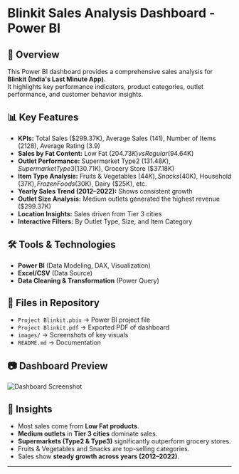 # Blinkit Sales Analysis Dashboard - Power BI

## 📌 Overview
This Power BI dashboard provides a comprehensive sales analysis for **Blinkit (India's Last Minute App)**.  
It highlights key performance indicators, product categories, outlet performance, and customer behavior insights.

## 📊 Key Features
- **KPIs:** Total Sales ($299.37K), Average Sales (141), Number of Items (2128), Average Rating (3.9)  
- **Sales by Fat Content:** Low Fat ($204.73K) vs Regular ($94.64K)  
- **Outlet Performance:** Supermarket Type2 ($131.48K), Supermarket Type3 ($130.71K), Grocery Store ($37.18K)  
- **Item Type Analysis:** Fruits & Vegetables ($44K), Snacks ($40K), Household ($37K), Frozen Foods ($30K), Dairy ($25K), etc.  
- **Yearly Sales Trend (2012–2022):** Shows consistent growth  
- **Outlet Size Analysis:** Medium outlets generated the highest revenue ($299.37K)  
- **Location Insights:** Sales driven from Tier 3 cities  
- **Interactive Filters:** By Outlet Type, Size, and Item Category  

## 🛠️ Tools & Technologies
- **Power BI** (Data Modeling, DAX, Visualization)  
- **Excel/CSV** (Data Source)  
- **Data Cleaning & Transformation** (Power Query)  

## 📂 Files in Repository
- `Project Blinkit.pbix` → Power BI project file  
- `Project Blinkit.pdf` → Exported PDF of dashboard  
- `images/` → Screenshots of key visuals  
- `README.md` → Documentation  

## 📷 Dashboard Preview
![Dashboard Screenshot](images/blinkit_dashboard.png)

## 🚀 Insights
- Most sales come from **Low Fat products**.  
- **Medium outlets** in **Tier 3 cities** dominate sales.  
- **Supermarkets (Type2 & Type3)** significantly outperform grocery stores.  
- Fruits & Vegetables and Snacks are top-selling categories.  
- Sales show **steady growth across years (2012–2022)**.

---
